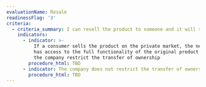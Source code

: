 ```yaml
---
evaluationName: Resale
readinessFlag: '3'
criteria:
  - criteria_summary: I can resell the product to someone and it will still work.
    indicators:
      - indicator: >-
          If a consumer sells the product on the private market, the new owner
          has access to the full functionality of the original product.? Or does
          the company restrict the transfer of ownership
        procedure_html: TBD
      - indicator: The company does not restrict the transfer of ownership.
        procedure_html: TBD
---
```


